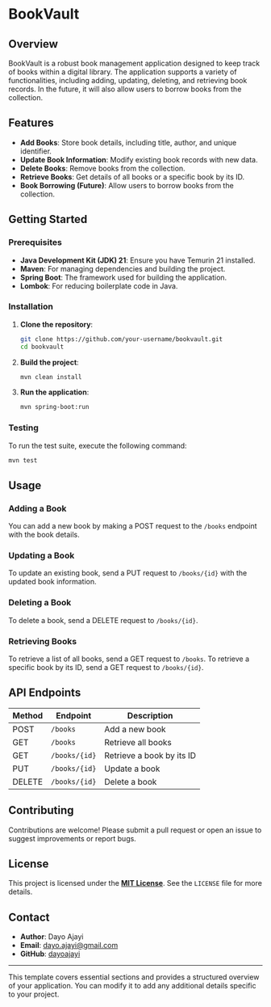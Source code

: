 # **BookVault**

## **Overview**
BookVault is a robust book management application designed to keep track of books within a digital library. The application supports a variety of functionalities, including adding, updating, deleting, and retrieving book records. In the future, it will also allow users to borrow books from the collection.

## **Features**
- **Add Books**: Store book details, including title, author, and unique identifier.
- **Update Book Information**: Modify existing book records with new data.
- **Delete Books**: Remove books from the collection.
- **Retrieve Books**: Get details of all books or a specific book by its ID.
- **Book Borrowing (Future)**: Allow users to borrow books from the collection.

## **Getting Started**

### **Prerequisites**
- **Java Development Kit (JDK) 21**: Ensure you have Temurin 21 installed.
- **Maven**: For managing dependencies and building the project.
- **Spring Boot**: The framework used for building the application.
- **Lombok**: For reducing boilerplate code in Java.

### **Installation**
1. **Clone the repository**:
   ```bash
   git clone https://github.com/your-username/bookvault.git
   cd bookvault
   ```

2. **Build the project**:
   ```bash
   mvn clean install
   ```

3. **Run the application**:
   ```bash
   mvn spring-boot:run
   ```

### **Testing**
To run the test suite, execute the following command:
```bash
mvn test
```

## **Usage**

### **Adding a Book**
You can add a new book by making a POST request to the `/books` endpoint with the book details.

### **Updating a Book**
To update an existing book, send a PUT request to `/books/{id}` with the updated book information.

### **Deleting a Book**
To delete a book, send a DELETE request to `/books/{id}`.

### **Retrieving Books**
To retrieve a list of all books, send a GET request to `/books`. To retrieve a specific book by its ID, send a GET request to `/books/{id}`.

## **API Endpoints**

| Method | Endpoint         | Description                      |
|--------|------------------|----------------------------------|
| POST   | `/books`         | Add a new book                   |
| GET    | `/books`         | Retrieve all books               |
| GET    | `/books/{id}`    | Retrieve a book by its ID        |
| PUT    | `/books/{id}`    | Update a book                    |
| DELETE | `/books/{id}`    | Delete a book                    |

## **Contributing**
Contributions are welcome! Please submit a pull request or open an issue to suggest improvements or report bugs.

## **License**
This project is licensed under the **[MIT License](LICENSE)**. See the `LICENSE` file for more details.

## **Contact**
- **Author**: Dayo Ajayi
- **Email**: dayo.ajayi@gmail.com
- **GitHub**: [dayoajayi](https://github.com/dayoajayi)

---

This template covers essential sections and provides a structured overview of your application. You can modify it to add any additional details specific to your project.
